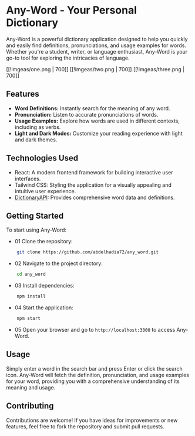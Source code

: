 # Any-Word - Your Personal Dictionary

Any-Word is a powerful dictionary application designed to help you quickly and easily find definitions, pronunciations, and usage examples for words. Whether you're a student, writer, or language enthusiast, Any-Word is your go-to tool for exploring the intricacies of language.

[[!imgeas/one.png | 700]]
[[!imgeas/two.png | 700]]
[[!imgeas/three.png | 700]]

## Features

- **Word Definitions:** Instantly search for the meaning of any word.
- **Pronunciation:** Listen to accurate pronunciations of words.
- **Usage Examples:** Explore how words are used in different contexts, including as verbs.
- **Light and Dark Modes:** Customize your reading experience with light and dark themes.

## Technologies Used

- React: A modern frontend framework for building interactive user interfaces.
- Tailwind CSS: Styling the application for a visually appealing and intuitive user experience.
- [DictionaryAPI](https://dictionaryapi.dev/): Provides comprehensive word data and definitions.

## Getting Started

To start using Any-Word:

- 01 Clone the repository:

```bash
	git clone https://github.com/abdelhadia72/any_word.git
```

- 02 Navigate to the project directory:

```bash
	cd any_word
```

- 03 Install dependencies:

```bash
	npm install
```

- 04 Start the application:

```bash
	npm start
```

- 05 Open your browser and go to `http://localhost:3000` to access Any-Word.

## Usage

Simply enter a word in the search bar and press Enter or click the search icon. Any-Word will fetch the definition, pronunciation, and usage examples for your word, providing you with a comprehensive understanding of its meaning and usage.

## Contributing

Contributions are welcome! If you have ideas for improvements or new features, feel free to fork the repository and submit pull requests.
